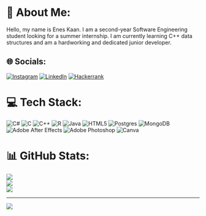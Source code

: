 # 💫 About Me:
Hello, my name is Enes Kaan. I am a second-year Software Engineering student looking for a summer internship. I am currently learning C++ data structures and am a hardworking and dedicated junior developer.



## 🌐 Socials:
[![Instagram](https://img.shields.io/badge/Instagram-%23E4405F.svg?logo=Instagram&logoColor=white)](https://instagram.com/ekgzl) [![LinkedIn](https://img.shields.io/badge/LinkedIn-%230077B5.svg?logo=linkedin&logoColor=white)](https://linkedin.com/in/eneskaangozuela) [![Hackerrank](https://img.shields.io/badge/Hackerrank-%232EC866.svg?logo=hackerrank&logoColor=white)](https://www.hackerrank.com/enesgozuela)

# 💻 Tech Stack:
![C#](https://img.shields.io/badge/c%23-%23239120.svg?style=flat-square&logo=csharp&logoColor=white) ![C](https://img.shields.io/badge/c-%2300599C.svg?style=flat-square&logo=c&logoColor=white) ![C++](https://img.shields.io/badge/c++-%2300599C.svg?style=flat-square&logo=c%2B%2B&logoColor=white) ![R](https://img.shields.io/badge/r-%23276DC3.svg?style=flat-square&logo=r&logoColor=white) ![Java](https://img.shields.io/badge/java-%23ED8B00.svg?style=flat-square&logo=openjdk&logoColor=white) ![HTML5](https://img.shields.io/badge/html5-%23E34F26.svg?style=flat-square&logo=html5&logoColor=white) ![Postgres](https://img.shields.io/badge/postgres-%23316192.svg?style=flat-square&logo=postgresql&logoColor=white) ![MongoDB](https://img.shields.io/badge/MongoDB-%234ea94b.svg?style=flat-square&logo=mongodb&logoColor=white) ![Adobe After Effects](https://img.shields.io/badge/Adobe%20After%20Effects-9999FF.svg?style=flat-square&logo=Adobe%20After%20Effects&logoColor=white) ![Adobe Photoshop](https://img.shields.io/badge/adobe%20photoshop-%2331A8FF.svg?style=flat-square&logo=adobe%20photoshop&logoColor=white) ![Canva](https://img.shields.io/badge/Canva-%2300C4CC.svg?style=flat-square&logo=Canva&logoColor=white)
# 📊 GitHub Stats:
![](https://github-readme-stats.vercel.app/api?username=ekgzl&theme=dark&hide_border=false&include_all_commits=false&count_private=false)<br/>
![](https://github-readme-streak-stats.herokuapp.com/?user=ekgzl&theme=dark&hide_border=false)<br/>
![](https://github-readme-stats.vercel.app/api/top-langs/?username=ekgzl&theme=dark&hide_border=false&include_all_commits=false&count_private=false&layout=compact)

---
[![](https://visitcount.itsvg.in/api?id=ekgzl&icon=0&color=0)](https://visitcount.itsvg.in)

<!-- Proudly created with GPRM ( https://gprm.itsvg.in ) -->
